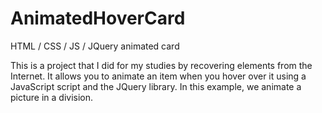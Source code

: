 # AnimatedHoverCard
HTML / CSS / JS / JQuery animated card 

This is a project that I did for my studies by recovering elements from the Internet.
It allows you to animate an item when you hover over it using a JavaScript script and the JQuery library.
In this example, we animate a picture in a division.

